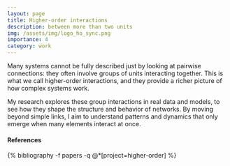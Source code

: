 ```yaml
---
layout: page
title: Higher-order interactions
description: between more than two units
img: /assets/img/logo_ho_sync.png
importance: 4
category: work
---
```


Many systems cannot be fully described just by looking at pairwise connections: they often involve groups of units interacting together. This is what we call higher-order interactions, and they provide a richer picture of how complex systems work.

My research explores these group interactions in real data and models, to see how they shape the structure and behavior of networks. By moving beyond simple links, I aim to understand patterns and dynamics that only emerge when many elements interact at once.

#### References

<div class="publications">
{% bibliography -f papers -q @*[project=higher-order] %}
</div>
